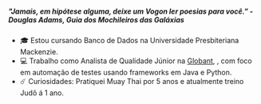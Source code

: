 ##### "Jamais, em hipótese alguma, deixe um Vogon ler poesias para você.” - Douglas Adams, Guia dos Mochileiros das Galáxias

- 🎓 Estou cursando Banco de Dados na Universidade Presbiteriana Mackenzie.
- 💻 Trabalho como Analista de Qualidade Júnior na [Globant](https://www.globant.com/pt-br), , com foco em automação de testes usando frameworks em Java e Python.
- ☄️ Curiosidades: Pratiquei Muay Thai por 5 anos e atualmente treino Judô á 1 ano.
